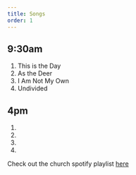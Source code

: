 ```yaml
---
title: Songs
order: 1
---
```


## 9:30am 
1. This is the Day
2. As the Deer
3. I Am Not My Own
4. Undivided

## 4pm 
1. 
2. 
3. 
4. 
   
Check out the church spotify playlist [here](https://open.spotify.com/playlist/3gh0ZKXkJBDbNEnZqJJDXj?si=0908aa3f87544643)
